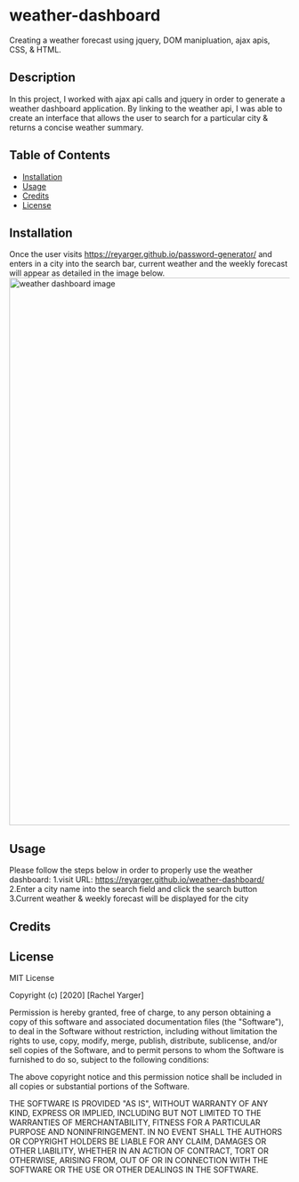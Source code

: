 # weather-dashboard
Creating a weather forecast using jquery, DOM manipluation, ajax apis, CSS, & HTML.

## Description 

In this project, I worked with ajax api calls and jquery in order to generate a weather dashboard application. By linking to the weather api, I was able to create an interface that allows the user to search for a particular city & returns a concise weather summary.


## Table of Contents 

* [Installation](#installation)
* [Usage](#usage)
* [Credits](#credits)
* [License](#license)


## Installation

Once the user visits https://reyarger.github.io/password-generator/ and enters in a city into the search bar, current weather and the weekly forecast will appear as detailed in the image below.
<img width="985" alt="weather dashboard image" src="![image](https://user-images.githubusercontent.com/69877380/96074441-af9a8000-0e76-11eb-88aa-d554240876d1.png)">



## Usage 

Please follow the steps below in order to properly use the weather dashboard: 
1.visit URL: https://reyarger.github.io/weather-dashboard/
2.Enter a city name into the search field and click the search button
3.Current weather & weekly forecast will be displayed for the city


## Credits


## License

MIT License

Copyright (c) [2020] [Rachel Yarger]

Permission is hereby granted, free of charge, to any person obtaining a copy
of this software and associated documentation files (the "Software"), to deal
in the Software without restriction, including without limitation the rights
to use, copy, modify, merge, publish, distribute, sublicense, and/or sell
copies of the Software, and to permit persons to whom the Software is
furnished to do so, subject to the following conditions:

The above copyright notice and this permission notice shall be included in all
copies or substantial portions of the Software.

THE SOFTWARE IS PROVIDED "AS IS", WITHOUT WARRANTY OF ANY KIND, EXPRESS OR
IMPLIED, INCLUDING BUT NOT LIMITED TO THE WARRANTIES OF MERCHANTABILITY,
FITNESS FOR A PARTICULAR PURPOSE AND NONINFRINGEMENT. IN NO EVENT SHALL THE
AUTHORS OR COPYRIGHT HOLDERS BE LIABLE FOR ANY CLAIM, DAMAGES OR OTHER
LIABILITY, WHETHER IN AN ACTION OF CONTRACT, TORT OR OTHERWISE, ARISING FROM,
OUT OF OR IN CONNECTION WITH THE SOFTWARE OR THE USE OR OTHER DEALINGS IN THE
SOFTWARE.
